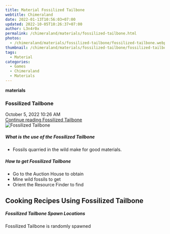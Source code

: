 ```yaml
---
title: Material Fossilized Tailbone
webtitle: Chimeraland
date: 2022-01-13T10:56:03+07:00
updated: 2022-10-05T10:26:37+07:00
author: L3n4r0x
permalink: /chimeraland/materials/fossilized-tailbone.html
photos:
  - /chimeraland/materials/fossilized-tailbone/fossilized-tailbone.webp
thumbnail: /chimeraland/materials/fossilized-tailbone/fossilized-tailbone.webp
tags:
  - Material
categories:
  - Games
  - Chimeraland
  - Materials
---
```


<section id="bootstrap-wrapper">
  <link
    rel="stylesheet"
    href="https://cdn.statically.io/gh/dimaslanjaka/Web-Manajemen/40ac3225/css/bootstrap-4.5-wrapper.css"
  />
  <div
    class="row g-0 border rounded overflow-hidden flex-md-row mb-4 shadow-sm position-relative"
  >
    <div class="col p-4 d-flex flex-column position-static">
      <strong class="d-inline-block mb-2 text-success">materials</strong>
      <h3 class="mb-0">Fossilized Tailbone</h3>
      <div class="mb-1 text-muted">October 5, 2022 10:26 AM</div>
      <a
        href="/chimeraland/materials/fossilized-tailbone.html"
        class="stretched-link d-none"
        >Continue reading Fossilized Tailbone</a
      >
    </div>
    <div class="col-auto d-none d-lg-block">
      <img
        src="/chimeraland/materials/fossilized-tailbone/fossilized-tailbone.webp"
        alt="Fossilized Tailbone"
      />
    </div>
  </div>
  <div class="row">
    <div class="col-lg-6 col-12 mb-2">
      <div class="card">
        <div class="card-body">
          <h5 class="card-title">What is the use of the Fossilized Tailbone</h5>
          <div class="card-text">
            <ul>
              <li>Fossils quarried in the wild make for good materials.</li>
            </ul>
          </div>
        </div>
      </div>
    </div>
    <div class="col-lg-6 col-12 mb-2">
      <div class="card">
        <div class="card-body">
          <h5 class="card-title">How to get Fossilized Tailbone</h5>
          <div class="card-text">
            <ul>
              <li>Go to the Auction House to obtain</li>
              <li>Mine wild fossils to get</li>
              <li>Orient the Resource Finder to find</li>
            </ul>
          </div>
        </div>
      </div>
    </div>
    <div class="col-12 mb-2">
      <h2 id="cookable">Cooking Recipes Using Fossilized Tailbone</h2>
    </div>
    <div class="col-12 mb-2">
      <h5>Fossilized Tailbone Spawn Locations</h5>
      <p>Fossilized Tailbone is randomly spawned</p>
    </div>
  </div>
</section>